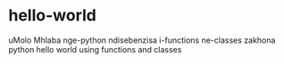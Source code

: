 # hello-world
uMolo Mhlaba nge-python ndisebenzisa i-functions ne-classes zakhona
<br>python hello world using functions and classes 
